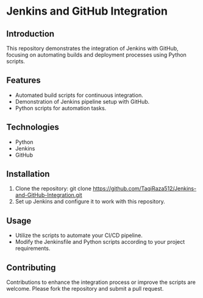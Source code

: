 # Jenkins and GitHub Integration

## Introduction
This repository demonstrates the integration of Jenkins with GitHub, focusing on automating builds and deployment processes using Python scripts.

## Features
- Automated build scripts for continuous integration.
- Demonstration of Jenkins pipeline setup with GitHub.
- Python scripts for automation tasks.

## Technologies
- Python
- Jenkins
- GitHub

## Installation
1. Clone the repository: git clone https://github.com/TaqiRaza512/Jenkins-and-GitHub-Integration.git
2. Set up Jenkins and configure it to work with this repository.

## Usage
- Utilize the scripts to automate your CI/CD pipeline.
- Modify the Jenkinsfile and Python scripts according to your project requirements.

## Contributing
Contributions to enhance the integration process or improve the scripts are welcome. Please fork the repository and submit a pull request.

